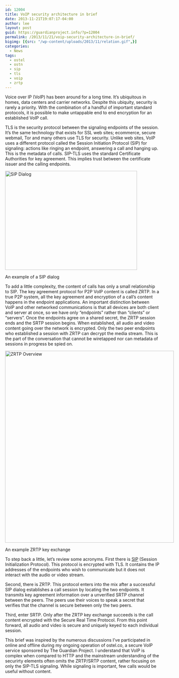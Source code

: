 ```yaml
---
id: 12004
title: VoIP security architecture in brief
date: 2013-11-21T19:07:17-04:00
author: lee
layout: post
guid: https://guardianproject.info/?p=12004
permalink: /2013/11/21/voip-security-architecture-in-brief/
bigimg: [{src: "/wp-content/uploads/2013/11/relation.gif",}]
categories:
  - News
tags:
  - ostel
  - ostn
  - sip
  - tls
  - voip
  - zrtp
---
```

Voice over IP (VoIP) has been around for a long time. It’s ubiquitous in homes, data centers and carrier networks. Despite this ubiquity, security is rarely a priority. With the combination of a handful of important standard protocols, it is possible to make untappable end to end encryption for an established VoIP call.

TLS is the security protocol between the signaling endpoints of the session. It’s the same technology that exists for SSL web sites; ecommerce, secure webmail, Tor and many others use TLS for security. Unlike web sites, VoIP uses a different protocol called the Session Initiation Protocol (SIP) for signaling: actions like ringing an endpoint, answering a call and hanging up. This is the metadata of calls. SIP-TLS uses the standard Certificate Authorities for key agreement. This implies trust between the certificate issuer and the calling endpoints.

<div id="attachment_12006" style="width: 440px" class="wp-caption aligncenter">
  <a href="http://www.siptutorial.net/SIP/relation.htm"><img aria-describedby="caption-attachment-12006" src="https://guardianproject.info/wp-content/uploads/2013/11/relation.gif" alt="SIP Dialog" width="430" height="322" class="size-full wp-image-12006" /></a>
  
  <p id="caption-attachment-12006" class="wp-caption-text">
    An example of a SIP dialog
  </p>
</div>

To add a little complexity, the content of calls has only a small relationship to SIP. The key agreement protocol for P2P VoIP content is called ZRTP. In a true P2P system, all the key agreement and encryption of a call’s content happens in the endpoint applications. An important distinction between VoIP and other networked communications is that all devices are both client and server at once, so we have only “endpoints” rather than “clients” or “servers”. Once the endpoints agree on a shared secret, the ZRTP session ends and the SRTP session begins. When established, all audio and video content going over the network is encrypted. Only the two peer endpoints who established a session with ZRTP can decrypt the media stream. This is the part of the conversation that cannot be wiretapped nor can metadata of sessions in progress be spied on.

<div id="attachment_12008" style="width: 560px" class="wp-caption aligncenter">
  <a href="https://guardianproject.info/wp-content/uploads/2013/11/zrtp_overview.png"><img aria-describedby="caption-attachment-12008" src="https://guardianproject.info/wp-content/uploads/2013/11/zrtp_overview-902x1024.png" alt="ZRTP Overview" width="550" height="624" class="size-large wp-image-12008" srcset="https://guardianproject.info/wp-content/uploads/2013/11/zrtp_overview-902x1024.png 902w, https://guardianproject.info/wp-content/uploads/2013/11/zrtp_overview-264x300.png 264w, https://guardianproject.info/wp-content/uploads/2013/11/zrtp_overview.png 986w" sizes="(max-width: 550px) 100vw, 550px" /></a>
  
  <p id="caption-attachment-12008" class="wp-caption-text">
    An example ZRTP key exchange
  </p>
</div>

To step back a little, let’s review some acronyms. First there is [SIP](http://www.siptutorial.net/SIP/background.html) (Session Initialization Protocol). This protocol is encrypted with TLS. It contains the IP addresses of the endpoints who wish to communicate but it does not interact with the audio or video stream. 

Second, there is ZRTP. This protocol enters into the mix after a successful SIP dialog establishes a call session by locating the two endpoints. It transmits key agreement information over a unverified SRTP channel between the peers. The peers use their voices to speak a secret that verifies that the channel is secure between only the two peers.

Third, enter SRTP. Only after the ZRTP key exchange succeeds is the call content encrypted with the Secure Real Time Protocol. From this point forward, all audio and video is secure and uniquely keyed to each individual session.

This brief was inspired by the numerous discussions I’ve participated in online and offline during my ongoing operation of ostel.co, a secure VoIP service sponsored by The Guardian Project. I understand that VoIP is complex when compared to HTTP and the mainstream understanding of the securirty elements often omits the ZRTP/SRTP content, rather focusing on only the SIP-TLS signaling. While signaling is important, few calls would be useful without content.